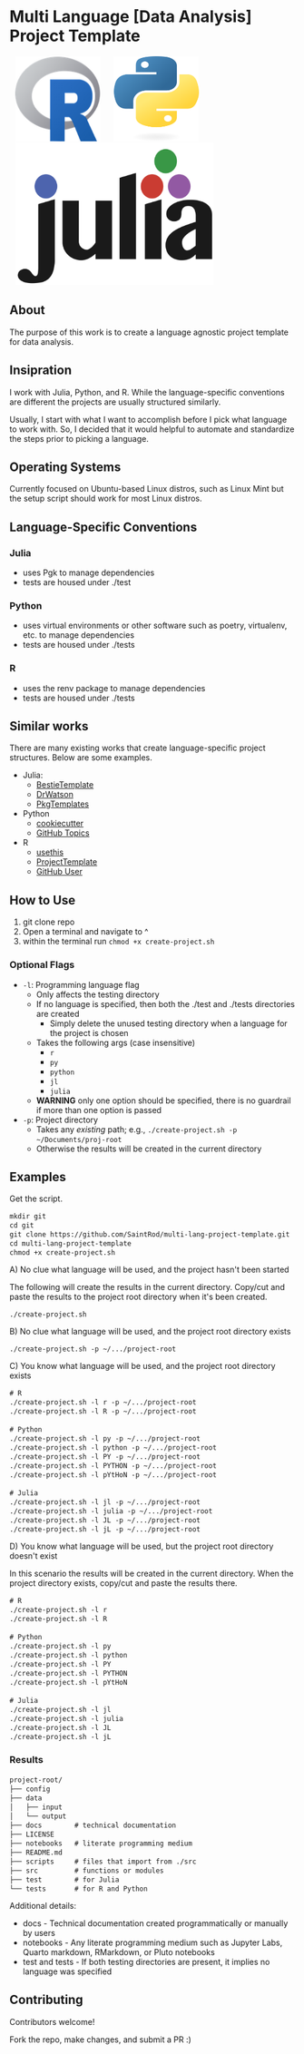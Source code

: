 # Multi Language [Data Analysis] Project Template

<p float="center">
  <img src="static/r.png" width="150" height="150" hspace="10"/>
  <img src="static/python.png" width="150" height="150" hspace="10"/> 
  <img src="static/julia.png" width="350" height="250" hspace="10"/>
</p>

## About

The purpose of this work is to create a language agnostic project template for data analysis.

## Insipration

I work with Julia, Python, and R.
While the language-specific conventions are different the projects are usually structured similarly.

Usually, I start with what I want to accomplish before I pick what language to work with.
So, I decided that it would helpful to automate and standardize the steps prior to picking a language.

## Operating Systems

Currently focused on Ubuntu-based Linux distros, such as Linux Mint but the setup script should work for most Linux distros.

## Language-Specific Conventions

### Julia

- uses Pgk to manage dependencies
- tests are housed under ./test

### Python

- uses virtual environments or other software such as poetry, virtualenv, etc. to manage dependencies
- tests are housed under ./tests

### R

- uses the renv package to manage dependencies
- tests are housed under ./tests

## Similar works

There are many existing works that create language-specific project structures.
Below are some examples.

- Julia:
    - [BestieTemplate](https://github.com/abelsiqueira/BestieTemplate.jl)
    - [DrWatson](https://github.com/JuliaDynamics/DrWatson.jl)
    - [PkgTemplates](https://github.com/JuliaCI/PkgTemplates.jl)
- Python
    - [cookiecutter](https://cookiecutter.readthedocs.io/en/stable/)
    - [GitHub Topics](https://github.com/topics/python-project-template)
- R
    - [usethis](https://usethis.r-lib.org/)
    - [ProjectTemplate](https://github.com/KentonWhite/ProjectTemplate?tab=readme-ov-file)
    - [GitHub User](https://github.com/Pakillo/template)

## How to Use

1. git clone repo
2. Open a terminal and navigate to ^
3. within the terminal run `chmod +x create-project.sh`

### Optional Flags

- `-l`: Programming language flag
  - Only affects the testing directory
  - If no language is specified, then both the ./test and ./tests directories are created
    - Simply delete the unused testing directory when a language for the project is chosen
  - Takes the following args (case insensitive)
    - `r`
    - `py`
    - `python`
    - `jl`
    - `julia`
  - **WARNING** only one option should be specified, there is no guardrail if more than one option is passed
- `-p`: Project directory
  - Takes any *existing* path; e.g., `./create-project.sh -p ~/Documents/proj-root`
  - Otherwise the results will be created in the current directory

## Examples

Get the script.

```
mkdir git
cd git
git clone https://github.com/SaintRod/multi-lang-project-template.git
cd multi-lang-project-template
chmod +x create-project.sh
```

A) No clue what language will be used, and the project hasn't been started

The following will create the results in the current directory.
Copy/cut and paste the results to the project root directory when it's been created.


```
./create-project.sh
```

B) No clue what language will be used, and the project root directory exists
```
./create-project.sh -p ~/.../project-root
```

C) You know what language will be used, and the project root directory exists
```
# R
./create-project.sh -l r -p ~/.../project-root
./create-project.sh -l R -p ~/.../project-root

# Python
./create-project.sh -l py -p ~/.../project-root
./create-project.sh -l python -p ~/.../project-root
./create-project.sh -l PY -p ~/.../project-root
./create-project.sh -l PYTHON -p ~/.../project-root
./create-project.sh -l pYtHoN -p ~/.../project-root

# Julia
./create-project.sh -l jl -p ~/.../project-root
./create-project.sh -l julia -p ~/.../project-root
./create-project.sh -l JL -p ~/.../project-root
./create-project.sh -l jL -p ~/.../project-root
```

D) You know what language will be used, but the project root directory doesn't exist

In this scenario the results will be created in the current directory.
When the project directory exists, copy/cut and paste the results there.

```
# R
./create-project.sh -l r
./create-project.sh -l R

# Python
./create-project.sh -l py
./create-project.sh -l python
./create-project.sh -l PY
./create-project.sh -l PYTHON
./create-project.sh -l pYtHoN

# Julia
./create-project.sh -l jl
./create-project.sh -l julia
./create-project.sh -l JL
./create-project.sh -l jL
```

### Results

```
project-root/
├── config
├── data
│   ├── input
│   └── output
├── docs        # technical documentation
├── LICENSE
├── notebooks   # literate programming medium
├── README.md
├── scripts     # files that import from ./src
├── src         # functions or modules
├── test        # for Julia
└── tests       # for R and Python
```

Additional details:

- docs - Technical documentation created programmatically or manually by users
- notebooks - Any literate programming medium such as Jupyter Labs, Quarto markdown, RMarkdown, or Pluto notebooks
- test and tests - If both testing directories are present, it implies no language was specified

## Contributing

Contributors welcome!

Fork the repo, make changes, and submit a PR :)
